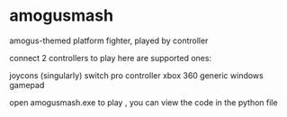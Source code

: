 # amogusmash
amogus-themed platform fighter, played by controller

connect 2 controllers to play here are supported ones:

joycons (singularly)
switch pro controller
xbox 360
generic windows gamepad


open amogusmash.exe to play , you can view the code in the python file
